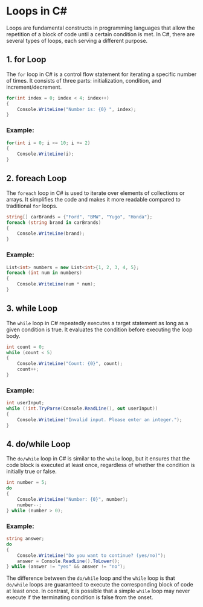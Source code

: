 # Loops in C#

Loops are fundamental constructs in programming languages that allow the repetition of a block of code until a certain condition is met. In C#, there are several types of loops, each serving a different purpose.

## 1. for Loop

The `for` loop in C# is a control flow statement for iterating a specific number of times. It consists of three parts: initialization, condition, and increment/decrement.

```csharp
for(int index = 0; index < 4; index++)
{
    Console.WriteLine("Number is: {0} ", index);
}
```

### Example:
```csharp
for(int i = 0; i <= 10; i += 2)
{
    Console.WriteLine(i);
}
```

## 2. foreach Loop

The `foreach` loop in C# is used to iterate over elements of collections or arrays. It simplifies the code and makes it more readable compared to traditional `for` loops.

```csharp
string[] carBrands = {"Ford", "BMW", "Yugo", "Honda"};
foreach (string brand in carBrands)
{
    Console.WriteLine(brand);
}
```

### Example:
```csharp
List<int> numbers = new List<int>{1, 2, 3, 4, 5};
foreach (int num in numbers)
{
    Console.WriteLine(num * num);
}
```

## 3. while Loop

The `while` loop in C# repeatedly executes a target statement as long as a given condition is true. It evaluates the condition before executing the loop body.

```csharp
int count = 0;
while (count < 5)
{
    Console.WriteLine("Count: {0}", count);
    count++;
}
```

### Example:
```csharp
int userInput;
while (!int.TryParse(Console.ReadLine(), out userInput))
{
    Console.WriteLine("Invalid input. Please enter an integer.");
}
```

## 4. do/while Loop

The `do/while` loop in C# is similar to the `while` loop, but it ensures that the code block is executed at least once, regardless of whether the condition is initially true or false.

```csharp
int number = 5;
do
{
    Console.WriteLine("Number: {0}", number);
    number--;
} while (number > 0);
```

### Example:
```csharp
string answer;
do
{
    Console.WriteLine("Do you want to continue? (yes/no)");
    answer = Console.ReadLine().ToLower();
} while (answer != "yes" && answer != "no");
```

The difference between the `do/while` loop and the `while` loop is that `do/while` loops are guaranteed to execute the corresponding block of code at least once. In contrast, it is possible that a simple `while` loop may never execute if the terminating condition is false from the onset.